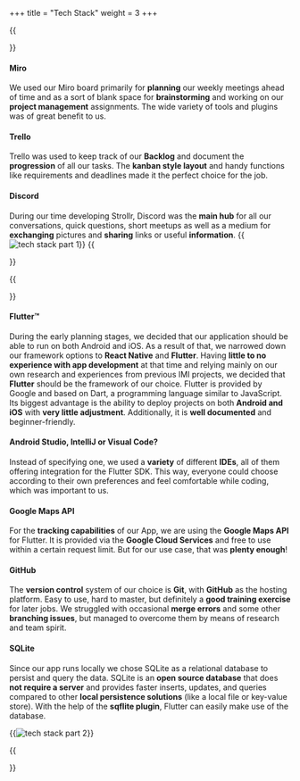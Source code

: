 +++
title = "Tech Stack"
weight = 3
+++

{{<section title="Tech Stack Com">}}

#### Miro
We used our Miro board primarily for **planning** our weekly meetings ahead of time and as a sort of blank space for **brainstorming** and working on our **project management** assignments. The wide variety of tools and plugins was of great benefit to us.

#### Trello
Trello was used to keep track of our **Backlog** and document the **progression** of all our tasks. The **kanban style layout** and handy functions like requirements and deadlines made it the perfect choice for the job.

#### Discord
During our time developing Strollr, Discord was the **main hub** for all our conversations, quick questions, short meetups as well as a medium for **exchanging** pictures and **sharing** links or useful **information**.
{{<image src="TechStackComTranparent.png" alt="tech stack part 1" caption="communication tech stack">}}
{{</section>}}

{{<section title="Tech Stack Dev">}}
#### Flutter™️
During the early planning stages, we decided that our application should be able to run on both Android and iOS. As a result of that, we narrowed down our framework options to **React Native** and **Flutter**. 
Having **little to no experience with app development** at that time and relying mainly on our own research and experiences from previous IMI projects, we decided that **Flutter** should be the framework of our choice.
Flutter is provided by Google and based on Dart, a programming language similar to JavaScript. Its biggest advantage is the ability to deploy projects on both **Android and iOS** with **very little adjustment**. Additionally, it is **well documented** and beginner-friendly.

#### Android Studio, IntelliJ or Visual Code?
Instead of specifying one, we used a **variety** of different **IDEs**, all of them offering integration for the Flutter SDK. This way, everyone could choose according to their own preferences and feel comfortable while coding, which was important to us.

#### Google Maps API
For the **tracking capabilities** of our App, we are using the **Google Maps API** for Flutter. It is provided via the **Google Cloud Services** and free to use within a certain request limit. But for our use case, that was **plenty enough**!

#### GitHub
The **version control** system of our choice is **Git**, with **GitHub** as the hosting platform. Easy to use, hard to master, but definitely a 
**good training exercise** for later jobs. We struggled with occasional **merge errors** and some other **branching issues**, but managed to overcome them by means of research and team spirit.

#### SQLite
Since our app runs locally we chose SQLite as a relational database to persist and query the data. SQLite is an **open source database** that 
does **not require a server** and provides faster inserts, updates, and queries compared to other **local persistence solutions** (like a local file or key-value store). 
With the help of the **sqflite plugin**, Flutter can easily make use of the database.

{{<image src="TechStackDevTransparent.png" alt="tech stack part 2" caption="development tech stack">}}

{{</section>}}



